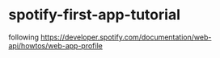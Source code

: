 # spotify-first-app-tutorial
following https://developer.spotify.com/documentation/web-api/howtos/web-app-profile
